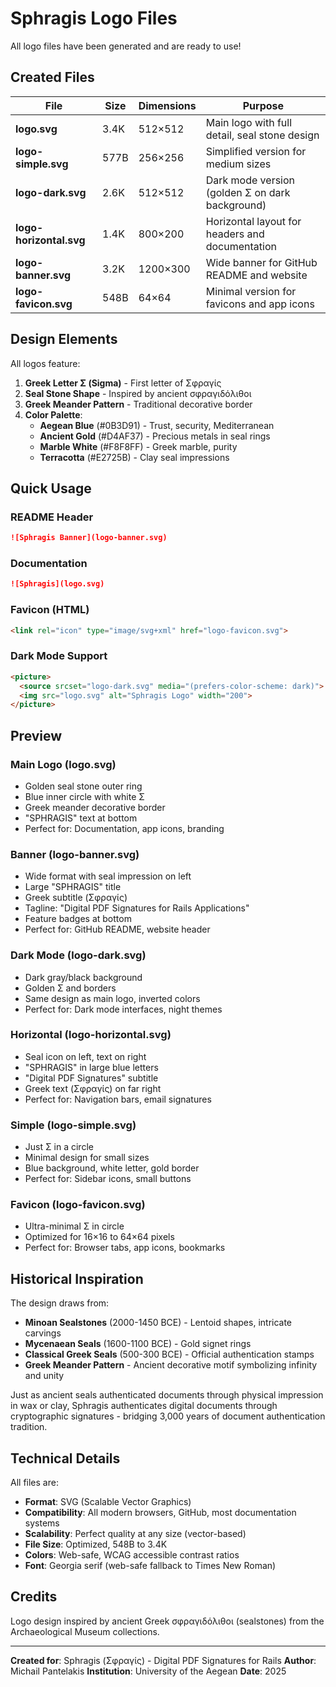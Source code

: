 # Sphragis Logo Files

All logo files have been generated and are ready to use!

## Created Files

| File | Size | Dimensions | Purpose |
|------|------|------------|---------|
| **logo.svg** | 3.4K | 512×512 | Main logo with full detail, seal stone design |
| **logo-simple.svg** | 577B | 256×256 | Simplified version for medium sizes |
| **logo-dark.svg** | 2.6K | 512×512 | Dark mode version (golden Σ on dark background) |
| **logo-horizontal.svg** | 1.4K | 800×200 | Horizontal layout for headers and documentation |
| **logo-banner.svg** | 3.2K | 1200×300 | Wide banner for GitHub README and website |
| **logo-favicon.svg** | 548B | 64×64 | Minimal version for favicons and app icons |

## Design Elements

All logos feature:

1. **Greek Letter Σ (Sigma)** - First letter of Σφραγίς
2. **Seal Stone Shape** - Inspired by ancient σφραγιδόλιθοι
3. **Greek Meander Pattern** - Traditional decorative border
4. **Color Palette**:
   - **Aegean Blue** (#0B3D91) - Trust, security, Mediterranean
   - **Ancient Gold** (#D4AF37) - Precious metals in seal rings
   - **Marble White** (#F8F8FF) - Greek marble, purity
   - **Terracotta** (#E2725B) - Clay seal impressions

## Quick Usage

### README Header
```markdown
![Sphragis Banner](logo-banner.svg)
```

### Documentation
```markdown
![Sphragis](logo.svg)
```

### Favicon (HTML)
```html
<link rel="icon" type="image/svg+xml" href="logo-favicon.svg">
```

### Dark Mode Support
```html
<picture>
  <source srcset="logo-dark.svg" media="(prefers-color-scheme: dark)">
  <img src="logo.svg" alt="Sphragis Logo" width="200">
</picture>
```

## Preview

### Main Logo (logo.svg)
- Golden seal stone outer ring
- Blue inner circle with white Σ
- Greek meander decorative border
- "SPHRAGIS" text at bottom
- Perfect for: Documentation, app icons, branding

### Banner (logo-banner.svg)
- Wide format with seal impression on left
- Large "SPHRAGIS" title
- Greek subtitle (Σφραγίς)
- Tagline: "Digital PDF Signatures for Rails Applications"
- Feature badges at bottom
- Perfect for: GitHub README, website header

### Dark Mode (logo-dark.svg)
- Dark gray/black background
- Golden Σ and borders
- Same design as main logo, inverted colors
- Perfect for: Dark mode interfaces, night themes

### Horizontal (logo-horizontal.svg)
- Seal icon on left, text on right
- "SPHRAGIS" in large blue letters
- "Digital PDF Signatures" subtitle
- Greek text (Σφραγίς) on far right
- Perfect for: Navigation bars, email signatures

### Simple (logo-simple.svg)
- Just Σ in a circle
- Minimal design for small sizes
- Blue background, white letter, gold border
- Perfect for: Sidebar icons, small buttons

### Favicon (logo-favicon.svg)
- Ultra-minimal Σ in circle
- Optimized for 16×16 to 64×64 pixels
- Perfect for: Browser tabs, app icons, bookmarks

## Historical Inspiration

The design draws from:

- **Minoan Sealstones** (2000-1450 BCE) - Lentoid shapes, intricate carvings
- **Mycenaean Seals** (1600-1100 BCE) - Gold signet rings
- **Classical Greek Seals** (500-300 BCE) - Official authentication stamps
- **Greek Meander Pattern** - Ancient decorative motif symbolizing infinity and unity

Just as ancient seals authenticated documents through physical impression in wax or clay, Sphragis authenticates digital documents through cryptographic signatures - bridging 3,000 years of document authentication tradition.

## Technical Details

All files are:
- **Format**: SVG (Scalable Vector Graphics)
- **Compatibility**: All modern browsers, GitHub, most documentation systems
- **Scalability**: Perfect quality at any size (vector-based)
- **File Size**: Optimized, 548B to 3.4K
- **Colors**: Web-safe, WCAG accessible contrast ratios
- **Font**: Georgia serif (web-safe fallback to Times New Roman)

## Credits

Logo design inspired by ancient Greek σφραγιδόλιθοι (sealstones) from the Archaeological Museum collections.

---

**Created for**: Sphragis (Σφραγίς) - Digital PDF Signatures for Rails
**Author**: Michail Pantelakis
**Institution**: University of the Aegean
**Date**: 2025

